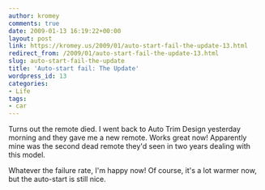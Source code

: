 ```yaml
---
author: kromey
comments: true
date: 2009-01-13 16:19:22+00:00
layout: post
link: https://kromey.us/2009/01/auto-start-fail-the-update-13.html
redirect_from: /2009/01/auto-start-fail-the-update-13.html
slug: auto-start-fail-the-update
title: 'Auto-start fail: The Update'
wordpress_id: 13
categories:
- Life
tags:
- car
---
```


Turns out the remote died. I went back to Auto Trim Design yesterday morning and they gave me a new remote. Works great now! Apparently mine was the second dead remote they'd seen in two years dealing with this model.

Whatever the failure rate, I'm happy now! Of course, it's a lot warmer now, but the auto-start is still nice.
